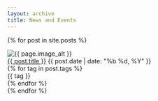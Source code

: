 ```yaml
---
layout: archive
title: News and Events
---
```


{% for post in site.posts %}
<div class="post-preview">
 <img class="post-preview__left" src="{{ post.image }}" alt="{{ page.image_alt }}">
 <div class="post-preview__right">
   <a class="preview-title" href="{{ post.url }}">{{ post.title }}</a>
   <span>{{ post.date | date: "%b %d, %Y" }}</span>
   <div class="tag-group">
     {% for tag in post.tags %}
       <div class="tag"><span class="tag-text">{{ tag }}</span></div>
     {% endfor %}
   </div>
 </div>
</div>
{% endfor %}
